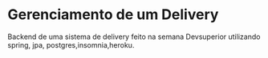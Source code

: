 # Gerenciamento de um Delivery 

Backend de uma sistema de delivery feito na semana Devsuperior utilizando spring, jpa, postgres,insomnia,heroku.
